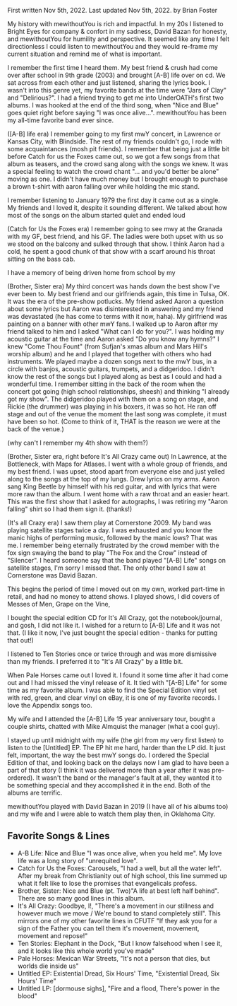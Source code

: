First written Nov 5th, 2022.
Last updated Nov 5th, 2022.
by Brian Foster

My history with mewithoutYou is rich and impactful. In my 20s I listened to Bright Eyes for company & confort in my sadness, David Bazan for honesty, and mewithoutYou for humility and perspective. It seemed like any time I felt directionless I could listen to mewithoutYou and they would re-frame my current situation and remind me of what is important.

I remember the first time I heard them. My best friend & crush had come over after school in 9th grade (2003) and brought [A-B] life over on cd. We sat across from each other and just listened, sharing the lyrics book. I wasn't into this genre yet, my favorite bands at the time were "Jars of Clay" and "Delirious?". I had a friend trying to get me into UnderOATH's first two albums. I was hooked at the end of the third song, when "Nice and Blue" goes quiet right before saying "I was once alive...". mewithoutYou has been my all-time favorite band ever since.

([A-B] life era) I remember going to my first mwY concert, in Lawrence or Kansas City, with Blindside. The rest of my friends couldn't go, I rode with some acquaintances (mosh pit friends). I remember that being just a little bit before Catch for us the Foxes came out, so we got a few songs from that album as teasers, and the crowd sang along with the songs we knew. It was a special feeling to watch the crowd chant "... and you'd better be alone" moving as one. I didn't have much money but I brought enough to purchase a brown t-shirt with aaron falling over while holding the mic stand.

I remember listening to January 1979 the first day it came out as a single. My friends and I loved it, despite it sounding different. We talked about how most of the songs on the album started quiet and ended loud

(Catch for Us the Foxes era) I remember going to see mwy at the Granada with my GF, best friend, and his GF. The ladies were both upset with us so we stood on the balcony and sulked through that show. I think Aaron had a cold, he spent a good chunk of that show with a scarf around his throat sitting on the bass cab.

I have a memory of being driven home from school by my 

(Brother, Sister era) My third concert was hands down the best show I've ever been to. My best friend and our girlfriends again, this time in Tulsa, OK. It was the era of the pre-show potlucks. My friend asked Aaron a question about some lyrics but Aaron was disinterested in answering and my friend was devastated (he has come to terms with it now, haha). My girlfriend was painting on a banner with other mwY fans. I walked up to Aaron after my friend talked to him and I asked "What can I do for you?". I was holding my acoustic guitar at the time and Aaron asked "Do you know any hymns?" I knew "Come Thou Fount" (from Sufjan's xmas album and Mars Hill's worship album) and he and I played that together with others who had instruments. We played maybe a dozen songs next to the mwY bus, in a circle with banjos, acoustic guitars, trumpets, and a didgeridoo. I didn't know the rest of the songs but I played along as best as I could and had a wonderful time. I remember sitting in the back of the room when the concert got going (high school relationships, sheesh) and thinking "I already got my show". The didgeridoo played with them on a song on stage, and Rickie (the drummer) was playing in his boxers, it was so hot. He ran off stage and out of the venue the moment the last song was complete, it must have been so hot. (Come to think of it, THAT is the reason we were at the back of the venue.)

(why can't I remember my 4th show with them?)

(Brother, Sister era, right before It's All Crazy came out) In Lawrence, at the Bottleneck, with Maps for Atlases. I went with a whole group of friends, and my best friend. I was upset, stood apart from everyone else and just yelled along to the songs at the top of my lungs. Drew lyrics on my arms. Aaron sang King Beetle by himself with his red guitar, and with lyrics that were more raw than the album. I went home with a raw throat and an easier heart. This was the first show that I asked for autographs, I was retiring my "Aaron falling" shirt so I had them sign it. (thanks!)

(It's all Crazy era) I saw them play at Cornerstone 2009. My band was playing satellite stages twice a day. I was exhausted and you know the manic highs of performing music, followed by the manic lows? That was me. I remember being eternally frustrated by the crowd member with the fox sign swaying the band to play "The Fox and the Crow" instead of "Silencer". I heard someone say that the band played "[A-B] Life" songs on satellite stages, I'm sorry I missed that. The only other band I saw at Cornerstone was David Bazan.

This begins the period of time I moved out on my own, worked part-time in retail, and had no money to attend shows. I played shows, I did covers of Messes of Men, Grape on the Vine, 

I bought the special edition CD for It's All Crazy, got the notebook/journal, and gosh, I did not like it. I wished for a return to [A-B] Life and it was not that. (I like it now, I've just bought the special edition - thanks for putting that out!)

I listened to Ten Stories once or twice through and was more dismissive than my friends. I preferred it to "It's All Crazy" by a little bit. 

When Pale Horses came out I loved it. I found it some time after it had come out and I had missed the vinyl release of it. It tied with "[A-B] Life" for some time as my favorite album. I was able to find the Special Edition vinyl set with red, green, and clear vinyl on eBay, it is one of my favorite records. I love the Appendix songs too.

My wife and I attended the [A-B] Life 15 year anniversary tour, bought a couple shirts, chatted with Mike Almquist the manager (what a cool guy).

I stayed up until midnight with my wife (the girl from my very first listen) to listen to the [Untitled] EP. The EP hit me hard, harder than the LP did. It just felt, important, the way the best mwY songs do. I ordered the Special Edition of that, and looking back on the delays now I am glad to have been a part of that story (I think it was delivered more than a year after it was pre-ordered). It wasn't the band or the manager's fault at all, they wanted it to be something special and they accomplished it in the end. Both of the albums are terrific.

mewithoutYou played with David Bazan in 2019 (I have all of his albums too) and my wife and I were able to watch them play then, in Oklahoma City.

## Favorite Songs & Lines

- A-B Life: Nice and Blue "I was once alive, when you held me". My love life was a long story of "unrequited love". 
- Catch for Us the Foxes: Carousels, "I had a well, but all the water left". After my break from Christianity out of high school, this line summed up what it felt like to lose the promises that evangelicals profess.
- Brother, Sister: Nice and Blue (pt. Two)"A life at best left half behind". There are so many good lines in this album.
- It's All Crazy: Goodbye, I!, "There's a movement in our stillness and however much we move / We're bound to stand completely still". This mirrors one of my other favorite lines in CFUTF "If they ask you for a sign of the Father you can tell them it's movement, movement, movement and repose!"
- Ten Stories: Elephant in the Dock, "But I know falsehood when I see it, and it looks like this whole world you've made"
- Pale Horses: Mexican War Streets, "It's not a person that dies, but worlds die inside us"
- Untitled EP: Existential Dread, Six Hours' Time, "Existential Dread, Six Hours' Time"
- Untitled LP: [dormouse sighs], "Fire and a flood, There's power in the blood"
